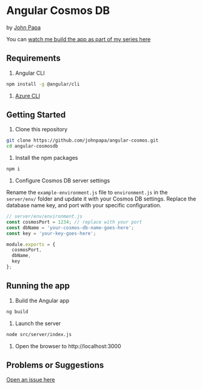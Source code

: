 # Angular Cosmos DB

by [John Papa](http://twitter.com/john_papa)

You can [watch me build the app as part of my series here](https://johnpapa.net/angular-cosmosdb-1/)

## Requirements

1. Angular CLI

```bash
npm install -g @angular/cli
```

1. [Azure CLI](https://docs.microsoft.com/en-us/cli/azure/install-azure-cli)

## Getting Started

1. Clone this repository

```bash
git clone https://github.com/johnpapa/angular-cosmos.git
cd angular-cosmosdb
```

1. Install the npm packages

```bash
npm i
```

1. Configure Cosmos DB server settings

Rename the `example-environment.js` file to `environment.js` in the `server/env/` folder and update it with your Cosmos DB settings. Replace the database name key, and port with your specific configuration.

```javascript
// server/env/environment.js
const cosmosPort = 1234; // replace with your port
const dbName = 'your-cosmos-db-name-goes-here';
const key = 'your-key-goes-here';

module.exports = {
  cosmosPort,
  dbName,
  key
};
```

## Running the app

1. Build the Angular app

```bash
ng build
```

1. Launch the server

```bash
node src/server/index.js
```

1. Open the browser to http://localhost:3000

## Problems or Suggestions

[Open an issue here](https://github.com/johnpapa/angular-cosmos/issues)
